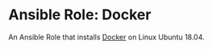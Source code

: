 # Ansible Role: Docker

An Ansible Role that installs [Docker](https://www.docker.com) on Linux Ubuntu 18.04.
